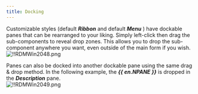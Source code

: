 ```yaml
---
title: Docking
---
```

Customizable styles (default ***Ribbon*** and default ***Menu*** ) have dockable panes that can be rearranged to your liking. Simply left-click then drag the sub-components to reveal drop zones. This allows you to drop the sub-component anywhere you want, even outside of the main form if you wish.  
![!!RDMWin2048.png](https://webdevolutions.azureedge.net/docs/en/rdm/windows/RDMWin2048.png) 

Panes can also be docked into another dockable pane using the same drag & drop method. In the following example, the ***{{ en.NPANE }}*** is dropped in the ***Description*** pane.  
![!!RDMWin2049.png](https://webdevolutions.azureedge.net/docs/en/rdm/windows/RDMWin2049.png) 

